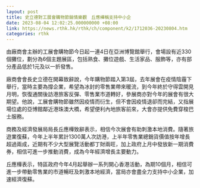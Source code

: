 ```yaml
---
layout: post
title: 史立德對工展會購物節銷情樂觀　丘應樺稱支持中小企
date: 2023-08-04 12:02:25.000000000 +08:00
link: https://news.rthk.hk/rthk/ch/component/k2/1712036-20230804.htm
categories: rthk
---
```


由廠商會主辦的工展會購物節今日起一連4日在亞洲博覽館舉行，會場設有近330個攤位，劃分為6個主題展區，包括熟食、攤位遊戲、生活家品、服飾等，亦有部分產品低於1元及以一折發售。

廠商會會長史立德在開幕致辭說，今年購物節踏入第3屆，去年展會在疫情陰霾下舉行，當時主要為撐企業，希望為冰封的零售業帶來暖流，到今年終於守得雲開見月明，恢復通關後訪港旅客反彈、零售業市道轉好，參展商亦對今年的展會有很大期望。他說，工展會購物節雖然因疫情而衍生，但不會因疫情退卻而完結，又指展場位處的亞博館鄰近港珠澳大橋，希望便利內地旅客前來，大會亦提供免費穿梭巴士服務。

商務及經濟發展局局長丘應樺致辭表示，相信今次展會有助刺激本地消費。隨著旅遊業復蘇，今年上半年累計1300萬人次訪港，上半年零售業總銷貨價值按年增長超過兩成，近期有不少大型展覽活動都丁財兩旺，加上政府上月中發放新一期消費券，相信可進一步推動消費，成為今年經濟增長主要動力。

丘應樺表示，特區政府今年4月起舉辦一系列開心香港活動，為期10個月，相信可進一步帶動零售業的市道暢旺及刺激本地經濟，當局亦會盡全力支持中小企業，加速經濟復蘇。
